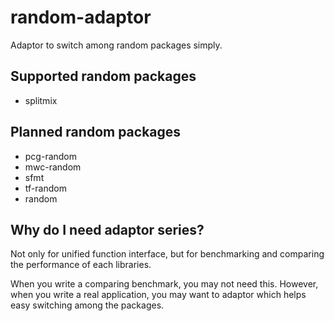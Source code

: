 random-adaptor
====

Adaptor to switch among random packages simply.

## Supported random packages

* splitmix

## Planned random packages

* pcg-random
* mwc-random
* sfmt
* tf-random
* random

## Why do I need adaptor series?

Not only for unified function interface, but for benchmarking and comparing the performance of each libraries.

When you write a comparing benchmark, you may not need this.
However, when you write a real application, you may want to adaptor which helps easy switching among the packages.

